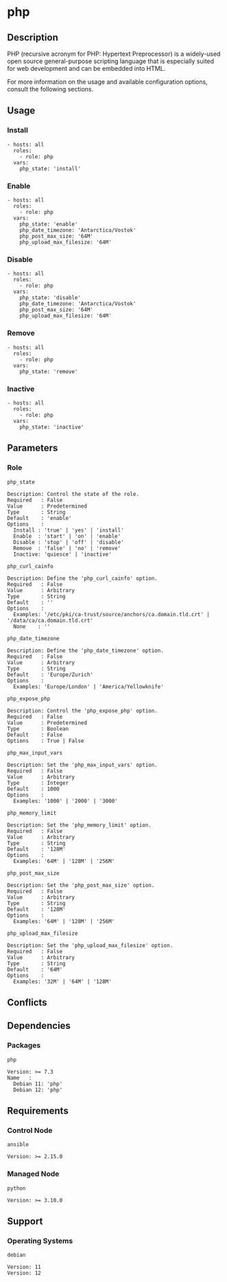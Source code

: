 # php

## Description

PHP (recursive acronym for PHP: Hypertext Preprocessor) is a widely-used open
source general-purpose scripting language that is especially suited for web
development and can be embedded into HTML.

For more information on the usage and available configuration options,
consult the following sections.

## Usage

### Install

```
- hosts: all
  roles:
    - role: php
  vars:
    php_state: 'install'
```

### Enable

```
- hosts: all
  roles:
    - role: php
  vars:
    php_state: 'enable'
    php_date_timezone: 'Antarctica/Vostok'
    php_post_max_size: '64M'
    php_upload_max_filesize: '64M'
```

### Disable

```
- hosts: all
  roles:
    - role: php
  vars:
    php_state: 'disable'
    php_date_timezone: 'Antarctica/Vostok'
    php_post_max_size: '64M'
    php_upload_max_filesize: '64M'
```

### Remove

```
- hosts: all
  roles:
    - role: php
  vars:
    php_state: 'remove'
```

### Inactive

```
- hosts: all
  roles:
    - role: php
  vars:
    php_state: 'inactive'
```

## Parameters

### Role

`php_state`

    Description: Control the state of the role.
    Required   : False
    Value      : Predetermined
    Type       : String
    Default    : 'enable'
    Options    :
      Install : 'true' | 'yes' | 'install'
      Enable  : 'start' | 'on' | 'enable'
      Disable : 'stop' | 'off' | 'disable'
      Remove  : 'false' | 'no' | 'remove'
      Inactive: 'quiesce' | 'inactive'

`php_curl_cainfo`

    Description: Define the 'php_curl_cainfo' option.
    Required   : False
    Value      : Arbitrary
    Type       : String
    Default    : ''
    Options    :
      Examples: '/etc/pki/ca-trust/source/anchors/ca.domain.tld.crt' | '/data/ca/ca.domain.tld.crt'
      None    : ''

`php_date_timezone`

    Description: Define the 'php_date_timezone' option.
    Required   : False
    Value      : Arbitrary
    Type       : String
    Default    : 'Europe/Zurich'
    Options    :
      Examples: 'Europe/London' | 'America/Yellowknife'

`php_expose_php`

    Description: Control the 'php_expose_php' option.
    Required   : False
    Value      : Predetermined
    Type       : Boolean
    Default    : False
    Options    : True | False

`php_max_input_vars`

    Description: Set the 'php_max_input_vars' option.
    Required   : False
    Value      : Arbitrary
    Type       : Integer
    Default    : 1000
    Options    :
      Examples: '1000' | '2000' | '3000'

`php_memory_limit`

    Description: Set the 'php_memory_limit' option.
    Required   : False
    Value      : Arbitrary
    Type       : String
    Default    : '128M'
    Options    :
      Examples: '64M' | '128M' | '256M'

`php_post_max_size`

    Description: Set the 'php_post_max_size' option.
    Required   : False
    Value      : Arbitrary
    Type       : String
    Default    : '128M'
    Options    :
      Examples: '64M' | '128M' | '256M'

`php_upload_max_filesize`

    Description: Set the 'php_upload_max_filesize' option.
    Required   : False
    Value      : Arbitrary
    Type       : String
    Default    : '64M'
    Options    :
      Examples: '32M' | '64M' | '128M'

## Conflicts

## Dependencies

### Packages

`php`

    Version: >= 7.3
    Name   :
      Debian 11: 'php'
      Debian 12: 'php'

## Requirements

### Control Node

`ansible`

    Version: >= 2.15.0

### Managed Node

`python`

    Version: >= 3.10.0

## Support

### Operating Systems

`debian`

    Version: 11
    Version: 12
